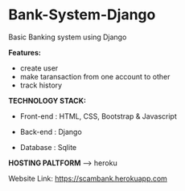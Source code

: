 # Bank-System-Django
Basic Banking system using Django 
   
**Features:**

 - create user 
 - make taransaction from one account to other 
 - track history
 
**TECHNOLOGY STACK:**

 - Front-end : HTML, CSS, Bootstrap & Javascript

 - Back-end : Django

 - Database : Sqlite

**HOSTING PALTFORM** --> heroku

Website Link: https://scambank.herokuapp.com
